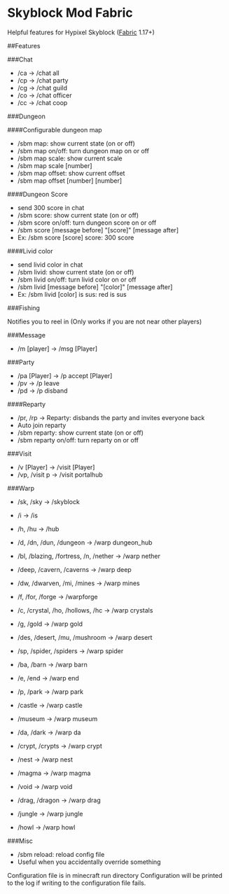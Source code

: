 # Skyblock Mod Fabric

Helpful features for Hypixel Skyblock ([Fabric](https://fabricmc.net/) 1.17+)

##Features

###Chat

- /ca -> /chat all
- /cp -> /chat party
- /cg -> /chat guild
- /co -> /chat officer
- /cc -> /chat coop

###Dungeon

####Configurable dungeon map

- /sbm map: show current state (on or off)
- /sbm map on/off: turn dungeon map on or off
- /sbm map scale: show current scale
- /sbm map scale \[number]
- /sbm map offset: show current offset
- /sbm map offset \[number] \[number]

####Dungeon Score

- send 300 score in chat
- /sbm score: show current state (on or off)
- /sbm score on/off: turn dungeon score on or off
- /sbm score \[message before] "\[score]" \[message after]
- Ex: /sbm score \[score] score: 300 score

####Livid color

- send livid color in chat
- /sbm livid: show current state (on or off)
- /sbm livid on/off: turn livid color on or off
- /sbm livid \[message before] "\[color]" \[message after]
- Ex: /sbm livid \[color] is sus: red is sus

###Fishing

Notifies you to reel in
(Only works if you are not near other players)

###Message

- /m \[player\] -> /msg \[Player\]


###Party

- /pa \[Player\] -> /p accept \[Player\]
- /pv -> /p leave
- /pd -> /p disband

####Reparty

- /pr, /rp -> Reparty: disbands the party and invites everyone back
- Auto join reparty
- /sbm reparty: show current state (on or off)
- /sbm reparty on/off: turn reparty on or off

###Visit

- /v \[Player\] -> /visit \[Player\]
- /vp, /visit p -> /visit portalhub

###Warp

- /sk, /sky -> /skyblock
- /i -> /is
- /h, /hu -> /hub
- /d, /dn, /dun, /dungeon -> /warp dungeon_hub


- /bl, /blazing, /fortress, /n, /nether -> /warp nether
- /deep, /cavern, /caverns -> /warp deep
- /dw, /dwarven, /mi, /mines -> /warp mines
- /f, /for, /forge -> /warpforge
- /c, /crystal, /ho, /hollows, /hc -> /warp crystals
- /g, /gold -> /warp gold
- /des, /desert, /mu, /mushroom -> /warp desert
- /sp, /spider, /spiders -> /warp spider
- /ba, /barn -> /warp barn
- /e, /end -> /warp end
- /p, /park -> /warp park


- /castle -> /warp castle
- /museum -> /warp museum
- /da, /dark -> /warp da
- /crypt, /crypts -> /warp crypt
- /nest -> /warp nest
- /magma -> /warp magma
- /void -> /warp void
- /drag, /dragon -> /warp drag
- /jungle -> /warp jungle
- /howl -> /warp howl

###Misc

- /sbm reload: reload config file
- Useful when you accidentally override something

Configuration file is in minecraft run directory
Configuration will be printed to the log if writing to the configuration file fails.